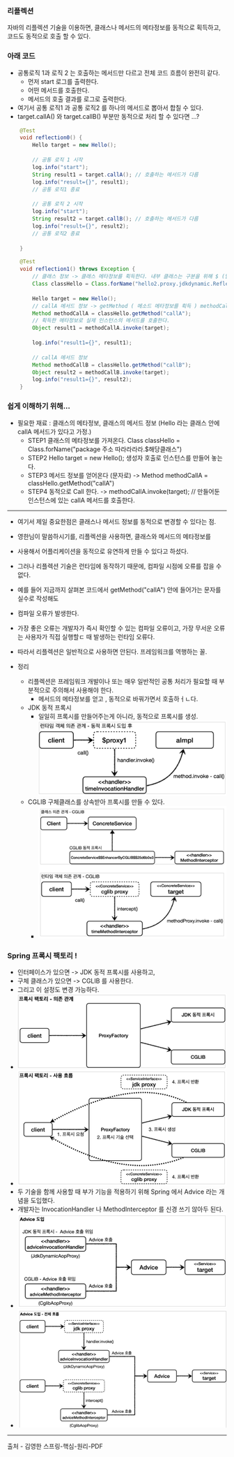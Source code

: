 ### 리플렉션

자바의 리플렉션 기술을 이용하면, 클래스나 메서드의 메타정보를 동적으로 획득하고,
코드도 동적으로 호출 할 수 있다.


### 아래 코드
- 공통로직 1과 로직 2 는 호출하는 메서드만 다르고 전체 코드 흐름이 완전히 같다.
  - 먼저 start 로그를 출력한다.
  - 어떤 메서드를 호출한다.
  - 메서드의 호출 결과를 로그로 출력한다.
- 여기서 공통 로직1 과 공통 로직2 를 하나의 메서드로 뽑아서 합칠 수 있다.
- target.callA() 와 target.callB() 부분만 동적으로 처리 할 수 있다면 ...?
```java
    @Test
    void reflection0() {
        Hello target = new Hello();

        // 공통 로직 1 시작
        log.info("start");
        String result1 = target.callA(); // 호출하는 메서드가 다름
        log.info("result={}", result1);
        // 공통 로직1 종료

        // 공통 로직 2 시작
        log.info("start");
        String result2 = target.callB(); // 호출하는 메서드가 다름
        log.info("result={}", result2);
        // 공통 로직2 종료

    }
```


```java
    @Test
    void reflection1() throws Exception {
        // 클래스 정보 -> 클래스 메타정보를 획득한다. 내부 클래스는 구분을 위해 $ (달라) 를 사용.
        Class classHello = Class.forName("hello2.proxy.jdkdynamic.ReflectionTest$Hello");

        Hello target = new Hello();
        // callA 메서드 정보 -> getMethod ( 메소드 메타정보를 획득 ) methodCallA 는 Method 자체의 메타라 보면 된다.
        Method methodCallA = classHello.getMethod("callA");
        // 획득한 메타정보로 실제 인스턴스의 메서드를 호출한다.
        Object result1 = methodCallA.invoke(target);
        
        log.info("result1={}", result1);

        // callA 메서드 정보
        Method methodCallB = classHello.getMethod("callB");
        Object result2 = methodCallB.invoke(target);
        log.info("result1={}", result2);
    }
```
### 쉽게 이해하기 위해...
- 필요한 재료 : 클래스의 메타정보, 클래스의 메서드 정보 (Hello 라는 클래스 안에 callA 메서드가 있다고 가정.)
  - STEP1 클래스의 메타정보를 가져온다. Class classHello = Class.forName("package 주소 따라라라라.$해당클래스")
  - STEP2 Hello target = new Hello(); 생성자 호출로 인스턴스를 만들어 놓는다.
  - STEP3 메서드 정보를 얻어온다 (문자로) -> Method methodCallA = classHello.getMethod("callA")
  - STEP4 동적으로 Call 한다. -> methodCallA.invoke(target); // 만들어둔 인스턴스에 있는 callA 메서드를 호출한다.
---
- 여기서 제일 중요한점은 클래스나 메서드 정보를 동적으로 변경할 수 있다는 점.
- 영한님이 말씀하시기를, 리플렉션을 사용하면, 클래스와 메서드의 메타정보를
- 사용해서 어플리케이션을 동적으로 유연하게 만들 수 있다고 하셨다.
- 그러나 리플렉션 기술은 런타임에 동작하기 때문에, 컴파일 시점에 오류를 잡을 수 없다.
- 예를 들어 지금까지 살펴본 코드에서 getMethod("callA") 안에 들어가는 문자를 실수로 작성해도 
- 컴파일 오류가 발생한다.
- 가장 좋은 오류는 개발자가 즉시 확인할 수 있는 컴파일 오류이고, 가장 무서운 오류는 사용자가 직접 실행할ㄷ 때 발생하는 런타임 오류다.
- 따라서 리플렉션은 일반적으로 사용하면 안된다. 프레임워크를 역행하는 꼴.


- 정리
  - 리플렉션은 프레임워크 개발이나 또는 매우 일반적인 공통 처리가 필요할 때 부분적으로 주의해서 사용해야 한다.
    - 메서드의 메타정보를 얻고 , 동적으로 바꿔가면서 호출하ㅓㄴ다.
  - JDK 동적 프록시
    - 일일히 프록시를 만들어주는게 아니라, 동적으로 프록시를 생성.
    ![img_1.png](img_1.png)
  - CGLIB 구체클래스를 상속받아 프록시를 만들 수 있다.
    - ![img_2.png](img_2.png)


### Spring 프록시 팩토리 ! 
  - 인터페이스가 있으면 -> JDK 동적 프록시를 사용하고,
  - 구체 클래스가 있으면 -> CGLIB 를 사용한다.
  - 그리고 이 설정도 변경 가능하다.
  - ![img_3.png](img_3.png)
  - ![img_4.png](img_4.png)
  - 두 기술을 함께 사용할 때 부가 기능을 적용하기 위해 Spring 에서 Advice 라는 개념을 도입했다.
  - 개발자는 InvocationHandler 나 MethodInterceptor 를 신경 쓰기 않아두 된다.
  - ![img_5.png](img_5.png)
  - ![img_6.png](img_6.png)


---

출처 - 김영한 스프링-핵심-원리-PDF 